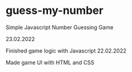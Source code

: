# guess-my-number

Simple Javascript Number Guessing Game

23.02.2022

Finished game logic with Javascript
22.02.2022

Made game UI with HTML and CSS

